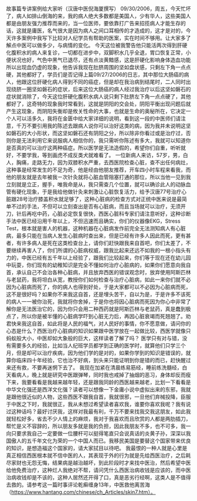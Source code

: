 故事篇专讲案例给大家听（汉唐中医倪海厦撰写）
09/30/2006，周五，今天忙坏了，病人如排山倒海的来，我的病人绝大多数都是美国人，少有华人，这些美国人都是由朋友强力推荐而来的，当一位医师，要依靠打广告来招揽病人才能生存的话，这就是庸医，名气很大是因为病人之间口耳相传的才造成的，这才是对的，今天许多案例中我写下比较对人纪学员有帮助的医案，实在时间不够用。让大家多了解点中医可以做多少，与病情的变化。
今天这位被我警告他只能活两次得到肝硬化腹积水的病人来复诊，一切都在进步中，双脚积水几乎全退，胃口恢复正常，小便状况也好，气色中黑气已退尽，还有点淡黄黯感，这是肝硬化影响身体造血功能所以出现血仍虚的现象，他告诉我现在肚脐周围的坚如盘状感，只剩左下角一点点硬，其他都好了，学员们是否记得上篇09/27/2006的日志，其中那位大肠癌的病人，他跟这位肝硬化病人得到不同的癌症，但是却在我治病到结尾时，二人同时出现绕脐一圈坚如磐石的症状，后来这位大肠癌的病人经过我治疗以后这坚如磐石的症状就消除了，今天这位肝硬化腹积水病人说只剩下肚脐左下角一点点硬了，其他都好了，这奇特的现象我时常看到，这就是阴阳的交会处，阴阳平衡出现问题后就产生这现象，而阴阳失衡却是攸关性命的大事，也就是生命的奥秘所在，它决定一个人可以活多久，我将在金匮中给大家详细的说明，看到这一段的中医师们请注意，千万不要引用我的陈述去跟病人说你可以治好这类的病，因为我并未说明这坚如磐石的大小形状，而这坚如磐石还有阴阳之分，所以除非你看过或是治疗过，否则你是无法利用它来说服病人相信你的，我只需听你陈述有多大，我就可以知道你是否真的可以治疗这两种癌症。所以医学是无法造假的，希望你们自重，听听就好，不要学我，等到画虎不成反类犬就难看了。
一位新病人来访，57岁，男，白人，胸痛，走路无力，因为双膝积水严重，去西医院检查心脏，查不出任何病灶，这种事是经常发生的不足为奇，他是经由他朋友推荐，开车四小时车程来看我，而他的朋友就是去年被我ㄧ次针灸就将心脏血管阻塞打通的那位，所以当他一见到我立刻就是立正，握手，唯我命是从，我只需查几个位置，就可以确诊此人的动脉血管有硬化现象，于是我给他做针灸来刺激让心脏恢复活力，给予汉唐77号治疗心脏跟28号治疗膝盖积水就足够了，这种心脏病的检查方式对正统中医来说是最简单不过的手法，不但可以立刻查出是否有心脏病，而且当场就可以治疗，无须开刀，针后再吃中药，心脏必定恢复很快，西医心脏科专家们请注意听好，这种诊断手法中医已经沿用千年以上，不但迅速而且确实，你们的仪器像EKG，Stress Test，根本就是害人的机器，这种机器在心脏病发作前完全无法测知病人有心脏病，最多只能在当病人发生心脏病时查出来，但是已经有许多人因此而死，更有甚者，有许多病人是死在这类检查台上，请你们赶快跟我来自首吧，你们太差了，不要继续再害人了，你们所谓的心脏病权威，跟我比起来还远不如我的一根小指头有力的，中医已经有五千年以上经验了，跟我们比较起来，你们等于现在还在幼儿园中玩耍，你们现有的幼稚知识是完全不懂如何治疗心脏病的，如果你们愿意向我自首，承认自己不会治各种心脏病，并且放弃西医的错误观念时，放弃使用阿斯匹林与老鼠药，我将坦白从宽，教授你们如何检查与治疗心脏病，如此一来你们就不必因为心脏病而死了，你的病人也得到好处，于是大家都可以不必因为心脏病而死，这不是很好吗？如果你不来我这自首，还是埋头苦干，自以为是，于是许多不该死的病人一一被你治死，我就将你舍掉，于是你也将因心脏病而死因为你心中非常了解你是无法医治它的，因为你只会用二种西药就是阿斯匹林与老鼠药，真是蠢到极点了，所以你是被半懂的心脏病学吓到心脏无力后，再因心脏衰竭而死翘翘了。劝君快来我这自首，如此将是人民的福气，对人民好的事情，你不愿意做，请问你的心态是什么？西医治疗心脏病的知识如果跟中医学放在一起做比较，西医学就像只蚂蚁般大小，中医却如大象般的巨大，这样读者了解了吗？
医学只有对与错，没有需要多久的经验，比如当人纪班学员都学到正确的医学时，就算他们只学三个月，但是却可以治疗疾病，因为他们学的是对的，如果你学到的知识是错误的，就算你临床四十年经验，它也治不好病，到头来只能证明到你是错的而已，赶快醒过来还有救，不要再迷惘下去了。
我现在加紧在清晨练易筋经，睡前练洗髓经，白天看病人，晚上就是研究中医跟弹琴，同时我也戒掉了抽烟的恶习，身体却反而瘦下来，我要看看是我越来越年轻，还是跟我同龄的西医越来越老，比划一下看看是中华文化强还是西洋文化强？读者可以想像一下金庸小说中虚拟出来的东邪，我就是跟他很近似的人物，这些西医不跟我自首，我就很邪，一旦他们弃械投降，臣服于中医之下时，我就很正，我从未想过希望读者喜欢我，谁要你喜欢我呢？我有说过这种话吗？最好讨厌我，这样对我最有利，千万不要来找我交我这朋友，如此我就轻松好多，省去不少人情上的麻烦，我对于我喜欢而且欣赏的人都是两肋插刀，帮忙是义不容辞的，所以朋友多就是我的负担，因此我朋友不多，也不可多，我一向只要求我自己一定要做一位腰杆可以挺得笔直只会说真话的炎黄子孙，深深以我国傲人的五千年文化为荣的一个中国人而已。我移民美国是要替这个国家带来优良的知识，是想造福这个国家的，请大家拭目以待吧。
我最恨的一种人就是心里是真正相信西医根本就不信中医的人，其表现于外的行为就是先给西医治疗，之后耗尽家财也无怨无悔，结果病是越治越坏，到此阶段时才来找中医治，然后希望中医给他免费治疗，这种烂人我绝对不帮，请问凭什么西医治病收钱是应该的，而中医治病收钱却是不该的，这种人居然还开得了口，真是恶劣行经啊，这类人是不值得去救的。请参考这一篇时事评论乾癣缠身13年，中医救他离苦海（https://www.hantang.com/chinese/ch_Articles/skin7.htm）。